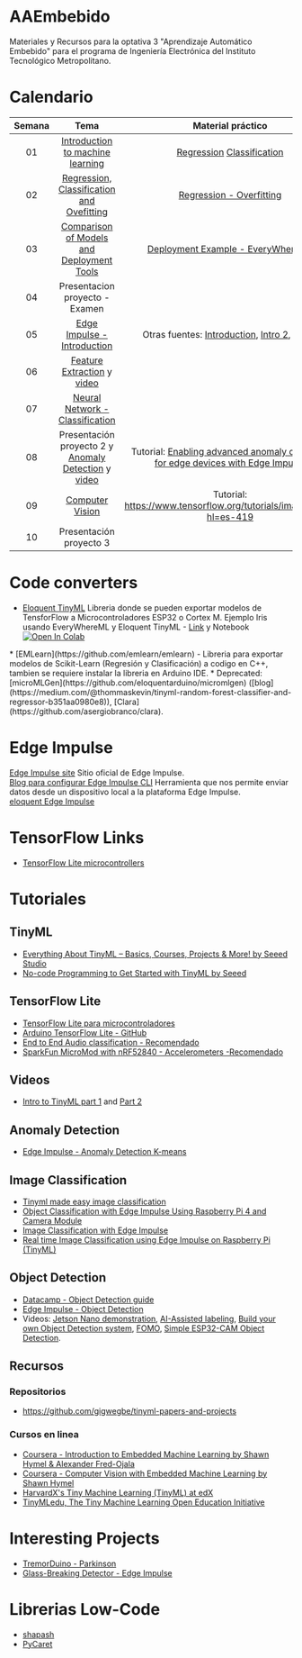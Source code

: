 # AAEmbebido
Materiales y Recursos para la optativa 3 "Aprendizaje Automático Embebido" para el programa de Ingeniería Electrónica del Instituto Tecnológico Metropolitano.
# Calendario
| Semana |                             Tema                              |                  Material práctico |
| :-----------: | :--------------------------------------------------------------: |:----------------------------------------------------------------------------------------------------------------------------: | 
|      01       |               [ Introduction to machine learning](https://github.com/cgl-itm/AAEmbebido/blob/main/Slides/00_Introduccion.pdf)               | [Regression](https://colab.research.google.com/github/tensorflow/docs-l10n/blob/master/site/es-419/tutorials/keras/regression.ipynb) [Classification](https://colab.research.google.com/github/skorch-dev/skorch/blob/master/notebooks/MNIST.ipynb)            | 
|      02       |               [Regression, Classification and Ovefitting](https://github.com/cgl-itm/AAEmbebido/blob/main/Slides/01_RegressionClassificationValidation.pdf)               | [Regression - Overfitting](https://github.com/cgl-itm/AAEmbebido/blob/main/Notebooks/01_Supervised_Learning_Regression_and_OverFitting.ipynb)            |  
|      03       |               [Comparison of Models and Deployment Tools](https://github.com/cgl-itm/AAEmbebido/blob/main/Slides/02_ComparisonModels_DeploymentTools.pdf)               | [Deployment Example - EveryWhereML](https://github.com/cgl-itm/AAEmbebido/blob/main/Notebooks/EveryWhereML_Example_Iris.ipynb)            | 
|      04       |    Presentacion proyecto - Examen       |  | 
|      05       |    [Edge Impulse - Introduction](https://www.youtube.com/watch?v=th2St_Qq2Co)     | Otras fuentes: [Introduction](https://tinyml.seas.harvard.edu/SciTinyML-22/assets/slides/Day2_01_Introduction-to-Edge-Impulse.pdf), [Intro 2](https://tinyml.seas.harvard.edu/EdgeMLUP-23/assets/slides/Future_of_EmbeddedML_ICTP_Workshop%20_Trieste_2023.pdf), [Video](https://www.coursera.org/lecture/introduction-to-embedded-machine-learning/getting-started-with-edge-impulse-Ahsv5) | 
|      06       |   [Feature Extraction](https://github.com/cgl-itm/AAEmbebido/blob/main/Slides/04_FeatureExtraction.pdf) y [video](https://www.youtube.com/watch?v=TeXwCsYCqbg)     |  | 
|      07       |   [Neural Network - Classification](https://github.com/cgl-itm/AAEmbebido/blob/main/Slides/05_NeuralNetwork_SensorFusion.pdf) |  | 
|      08       |    Presentación proyecto 2 y [Anomaly Detection](https://github.com/cgl-itm/AAEmbebido/blob/main/Slides/06_AnomalyDetection.pdf) y [video](https://www.youtube.com/watch?v=TeXwCsYCqbg)     | Tutorial: [Enabling advanced anomaly detection for edge devices with Edge Impulse](https://www.youtube.com/watch?v=se9ZDBVKN1M) | 
|      09       |   [Computer Vision](https://github.com/cgl-itm/AAEmbebido/blob/main/Slides/07_Imagenes_RedesConv.pdf.pdf)   | Tutorial: https://www.tensorflow.org/tutorials/images/cnn?hl=es-419  | 
|      10       |    Presentación proyecto 3 |   | 

# Code converters
* [Eloquent TinyML](https://github.com/eloquentarduino/EloquentTinyML) Libreria donde se pueden exportar modelos de TensforFlow a Microcontroladores ESP32 o Cortex M. Ejemplo Iris usando EveryWhereML y Eloquent TinyML - [Link](https://eloquentarduino.com/posts/tensorflow-lite-tinyml-esp32) y Notebook <a target="_blank" href="https://colab.research.google.com/gist/eloquentarduino/e678a2bd3b21b219283b3b36b9965f5d/train-tensorflow-model-for-arduino.ipynb">
  <img src="https://colab.research.google.com/assets/colab-badge.svg" alt="Open In Colab"/>
</a>
* [EMLearn](https://github.com/emlearn/emlearn) - Libreria para exportar modelos de Scikit-Learn (Regresión y Clasificación) a codigo en C++, tambien se requiere instalar la libreria en Arduino IDE.
* Deprecated: [microMLGen](https://github.com/eloquentarduino/micromlgen) ([blog](https://medium.com/@thommaskevin/tinyml-random-forest-classifier-and-regressor-b351aa0980e8)), [Clara](https://github.com/asergiobranco/clara).

# Edge Impulse
[Edge Impulse site](https://edgeimpulse.com/) Sitio oficial de Edge Impulse.<br>
[Blog para configurar Edge Impulse CLI](https://docs.edgeimpulse.com/docs/tools/edge-impulse-cli/cli-installation) Herramienta que nos permite enviar datos desde un dispositivo local a la plataforma Edge Impulse. <br>
[eloquent Edge Impulse](https://github.com/eloquentarduino/eloquent_edgeimpulse/tree/main)<br>


# TensorFlow Links
* [TensorFlow Lite microcontrollers](https://www.tensorflow.org/lite/microcontrollers) <br>


# Tutoriales
## TinyML
* [Everything About TinyML – Basics, Courses, Projects & More! by Seeed Studio](https://www.seeedstudio.com/blog/2021/06/14/everything-about-tinyml-basics-courses-projects-more/)
* [No-code Programming to Get Started with TinyML by Seeed](https://github.com/TinkerGen/No-code-Programming-to-Get-Started-with-TinyML)
  
## TensorFlow Lite
* [TensorFlow Lite para microcontroladores](https://www.tensorflow.org/lite/microcontrollers) <br>
* [Arduino TensorFlow Lite - GitHub](https://github.com/arduino/ArduinoTensorFlowLiteTutorials/tree/master) <br>
* [End to End Audio classification - Recomendado](https://blog.tensorflow.org/2021/09/TinyML-Audio-for-everyone.html) <br>
* [SparkFun MicroMod with nRF52840 - Accelerometers -Recomendado](https://github.com/edgeimpulse/example-SparkFun-MicroMod-nRF52840)

## Videos
* [Intro to TinyML part 1](https://www.youtube.com/watch?v=BzzqYNYOcWc) and [Part 2](https://www.youtube.com/watch?v=dU01M61RW8s) <br>

## Anomaly Detection
* [Edge Impulse - Anomaly Detection K-means](https://edge-impulse.gitbook.io/docs/edge-impulse-studio/learning-blocks/anomaly-detection) <br>

## Image Classification
* [Tinyml made easy image classification](https://www.hackster.io/mjrobot/tinyml-made-easy-image-classification-w-xiao-esp32s3-sense-cb42ae#toc-optional-use-of-esp-nn-acceleration--update-19-may-2013-10) 
* [Object Classification with Edge Impulse Using Raspberry Pi 4 and Camera Module](https://www.cytron.io/tutorial/edge-impulse-with-raspberry-pi-4) 
* [Image Classification with Edge Impulse](https://docs.arduino.cc/tutorials/nicla-vision/image-classification/) 
* [Real time Image Classification using Edge Impulse on Raspberry Pi (TinyML)](https://medium.com/@VK_Venkatkumar/real-time-image-classification-using-edge-impulse-on-raspberry-pi-tinyml-3a52c4ba7bab) 

## Object Detection
* [Datacamp - Object Detection guide](https://www.datacamp.com/tutorial/object-detection-guide)
* [Edge Impulse - Object Detection](https://edge-impulse.gitbook.io/docs/tutorials/end-to-end-tutorials/object-detection)
* Videos: [Jetson Nano demonstration](https://www.youtube.com/watch?v=K4EziYNtRPw), [AI-Assisted labeling](https://www.youtube.com/watch?v=wnHrpTbCUYc), [Build your own Object Detection system](https://www.youtube.com/watch?v=dY3OSiJyne0), [FOMO](https://www.youtube.com/watch?v=iazSrguEL7g), [Simple ESP32-CAM Object Detection](https://www.youtube.com/watch?v=HDRvZ_BYd08).

## Recursos
### Repositorios
* https://github.com/gigwegbe/tinyml-papers-and-projects

### Cursos en linea
* [Coursera - Introduction to Embedded Machine Learning by Shawn Hymel & Alexander Fred-Ojala](https://www.coursera.org/learn/introduction-to-embedded-machine-learning)
* [Coursera - Computer Vision with Embedded Machine Learning by Shawn Hymel](https://www.coursera.org/learn/computer-vision-with-embedded-machine-learning)
* [HarvardX's Tiny Machine Learning (TinyML) at edX](https://www.edx.org/learn/tinyml)
* [TinyMLedu, The Tiny Machine Learning Open Education Initiative](http://tinyml.seas.harvard.edu/)

  
# Interesting Projects
* [TremorDuino - Parkinson](https://hackaday.io/project/191145-tremor-duino) 
* [Glass-Breaking Detector - Edge Impulse](https://www.youtube.com/watch?v=x65tRhBIWwY)

# Librerias Low-Code
* [shapash](https://github.com/MAIF/shapash) <br>
* [PyCaret](https://github.com/pycaret/pycaret)

